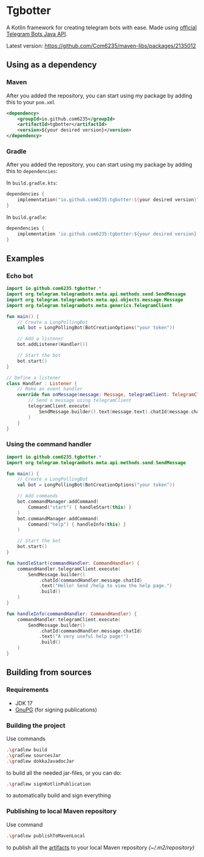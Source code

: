 # Tgbotter

A Kotlin framework for creating telegram bots with ease. Made using [official Telegram Bots Java API](https://github.com/rubenlagus/TelegramBots).

Latest version: https://github.com/Com6235/maven-libs/packages/2135012

## Using as a dependency
### Maven

After you added the repository, you can start using my package by adding this to your `pom.xml`
```xml
<dependency>
    <groupId>io.github.com6235</groupId>
    <artifactId>tgbotter</artifactId>
    <version>${your desired version}</version>
</dependency>
```

### Gradle

After you added the repository, you can start using my package by adding this to `dependencies`:

In `build.gradle.kts`:
```kotlin
dependencies {
    implementation("io.github.com6235:tgbotter:${your desired version}")
}
```

In `build.gradle`:
```groovy
dependencies {
    implementation 'io.github.com6235:tgbotter:${your desired version}'
}
```

## Examples

### Echo bot

```kotlin
import io.github.com6235.tgbotter.*
import org.telegram.telegrambots.meta.api.methods.send.SendMessage
import org.telegram.telegrambots.meta.api.objects.message.Message
import org.telegram.telegrambots.meta.generics.TelegramClient

fun main() {
    // Create a LongPollingBot
    val bot = LongPollingBot(BotCreationOptions("your token"))

    // Add a listener
    bot.addListener(Handler())

    // Start the bot
    bot.start()
}

// Define a listener
class Handler : Listener {
    // Make an event handler
    override fun onMessage(message: Message, telegramClient: TelegramClient) {
        // Send a message using telegramClient
        telegramClient.execute(
            SendMessage.builder().text(message.text).chatId(message.chatId).replyToMessageId(message.messageId).build()
        )
    }
}
```

### Using the command handler

```kotlin
import io.github.com6235.tgbotter.*
import org.telegram.telegrambots.meta.api.methods.send.SendMessage

fun main() {
    // Create a LongPollingBot
    val bot = LongPollingBot(BotCreationOptions("your token"))

    // Add commands
    bot.commandManager.addCommand(
        Command("start") { handleStart(this) }
    )
    bot.commandManager.addCommand(
        Command("help") { handleInfo(this) }
    )

    // Start the bot
    bot.start()
}

fun handleStart(commandHandler: CommandHandler) {
    commandHandler.telegramClient.execute(
        SendMessage.builder()
            .chatId(commandHandler.message.chatId)
            .text("Hello! Send /help to view the help page.")
            .build()
    )
}

fun handleInfo(commandHandler: CommandHandler) {
    commandHandler.telegramClient.execute(
        SendMessage.builder()
            .chatId(commandHandler.message.chatId)
            .text("A very useful help page!")
            .build()
    )
}
```

## Building from sources

### Requirements

- JDK 17
- [GnuPG](https://www.gnupg.org/) (for signing publications)

### Building the project

Use commands
```bash
.\gradlew build
.\gradlew sourcesJar
.\gradlew dokkaJavadocJar
```
to build all the needed jar-files, or you can do:
```bash
.\gradlew signKotlinPublication
```
to automatically build and sign everything

### Publishing to local Maven repository

Use command
```bash
.\gradlew publishToMavenLocal
```
to publish all the [artifacts](#building-the-project) to your local Maven repository _(~/.m2/repository)_